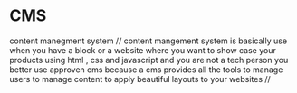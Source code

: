 # CMS
content manegment system
// content mangement system is basically use when you have a block or a website where you want to show case your products using html , css and javascript and you are not a tech person you better use approven cms because a cms provides all the tools to manage users to manage content to apply beautiful layouts to your websites //
